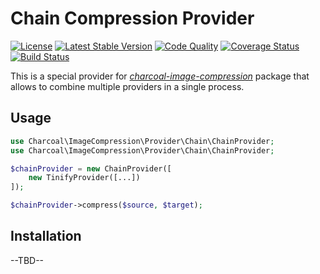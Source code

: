 Chain Compression Provider
===============

[![License][badge-license]][charcoal-image-compression]
[![Latest Stable Version][badge-version]][charcoal-image-compression]
[![Code Quality][badge-scrutinizer]][dev-scrutinizer]
[![Coverage Status][badge-coveralls]][dev-coveralls]
[![Build Status][badge-travis]][dev-travis]

This is a special provider for [_charcoal-image-compression_](https://github.com/locomotivemtl/charcoal-image-compression) package that allows to combine multiple providers in a single process.


## Usage

```php
use Charcoal\ImageCompression\Provider\Chain\ChainProvider;
use Charcoal\ImageCompression\Provider\Chain\ChainProvider;

$chainProvider = new ChainProvider([
    new TinifyProvider([...])
]);

$chainProvider->compress($source, $target);
```

## Installation

--TBD--


[charcoal-image-compression]:  https://packagist.org/packages/locomotivemtl/charcoal-image-compression

[dev-scrutinizer]:    https://scrutinizer-ci.com/g/locomotivemtl/charcoal-image-compression/
[dev-coveralls]:      https://coveralls.io/r/locomotivemtl/charcoal-image-compression
[dev-travis]:         https://travis-ci.org/locomotivemtl/charcoal-image-compression

[badge-license]:      https://img.shields.io/packagist/l/locomotivemtl/charcoal-image-compression.svg?style=flat-square
[badge-version]:      https://img.shields.io/packagist/v/locomotivemtl/charcoal-image-compression.svg?style=flat-square
[badge-scrutinizer]:  https://img.shields.io/scrutinizer/g/locomotivemtl/charcoal-image-compression.svg?style=flat-square
[badge-coveralls]:    https://img.shields.io/coveralls/locomotivemtl/charcoal-image-compression.svg?style=flat-square
[badge-travis]:       https://img.shields.io/travis/locomotivemtl/charcoal-image-compression.svg?style=flat-square
